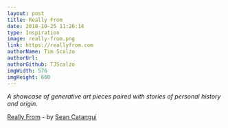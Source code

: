 ```yaml
---
layout: post
title: Really From
date: 2018-10-25 11:26:14
type: Inspiration
image: really-from.png
link: https://reallyfrom.com
authorName: Tim Scalzo
authorUrl: 
authorGithub: TJScalzo
imgWidth: 576
imgHeight: 660
---
```


_A showcase of generative art pieces paired with stories of personal history and origin._



[Really From](https://reallyfrom.com) - by [Sean Catangui](https://catangui.com)
